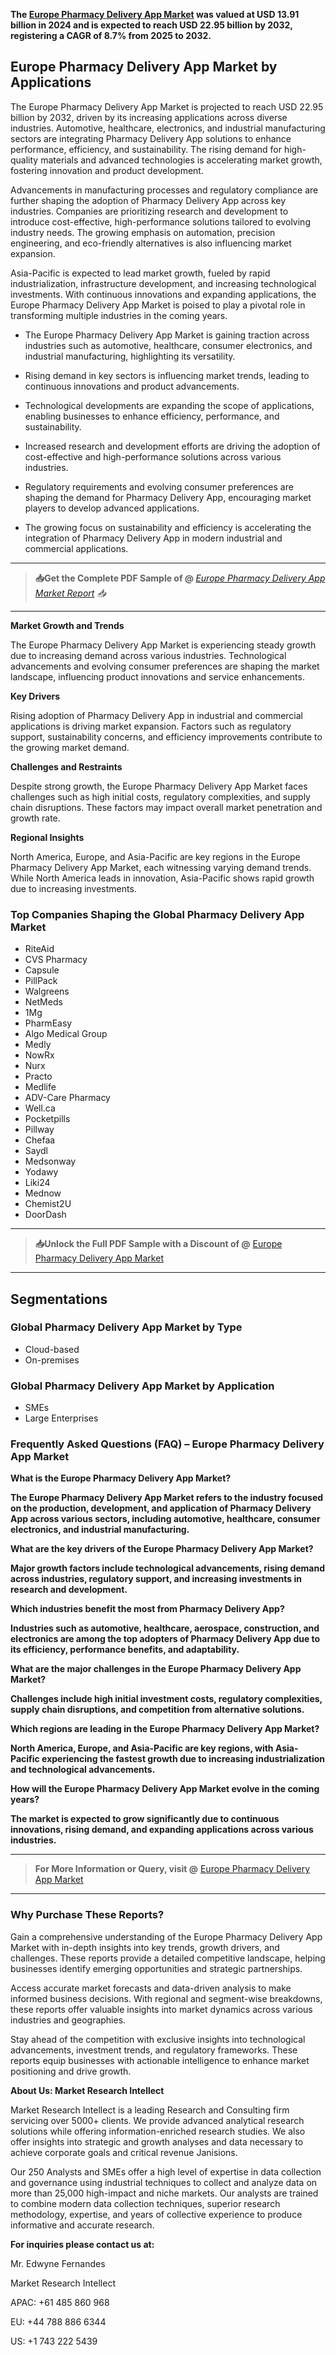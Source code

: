 <p><strong>The <a href="https://www.marketresearchintellect.com/download-sample/?rid=1069324&amp;utm_source=Pulse-April-Europe&amp;utm_medium=852">Europe Pharmacy Delivery App Market</a> was valued at USD 13.91 billion in 2024 and is expected to reach USD 22.95 billion by 2032, registering a CAGR of 8.7% from 2025 to 2032.</strong></p><h2>Europe Pharmacy Delivery App Market by Applications&nbsp;</h2><p><p>The Europe Pharmacy Delivery App Market is projected to reach USD 22.95 billion by 2032, driven by its increasing applications across diverse industries. Automotive, healthcare, electronics, and industrial manufacturing sectors are integrating Pharmacy Delivery App solutions to enhance performance, efficiency, and sustainability. The rising demand for high-quality materials and advanced technologies is accelerating market growth, fostering innovation and product development.</p><p>Advancements in manufacturing processes and regulatory compliance are further shaping the adoption of Pharmacy Delivery App across key industries. Companies are prioritizing research and development to introduce cost-effective, high-performance solutions tailored to evolving industry needs. The growing emphasis on automation, precision engineering, and eco-friendly alternatives is also influencing market expansion.</p><p>Asia-Pacific is expected to lead market growth, fueled by rapid industrialization, infrastructure development, and increasing technological investments. With continuous innovations and expanding applications, the Europe Pharmacy Delivery App Market is poised to play a pivotal role in transforming multiple industries in the coming years.</p></p><ul><li><p>The Europe Pharmacy Delivery App Market is gaining traction across industries such as automotive, healthcare, consumer electronics, and industrial manufacturing, highlighting its versatility.</p></li><li><p>Rising demand in key sectors is influencing market trends, leading to continuous innovations and product advancements.</p></li><li><p>Technological developments are expanding the scope of applications, enabling businesses to enhance efficiency, performance, and sustainability.</p></li><li><p>Increased research and development efforts are driving the adoption of cost-effective and high-performance solutions across various industries.</p></li><li><p>Regulatory requirements and evolving consumer preferences are shaping the demand for Pharmacy Delivery App, encouraging market players to develop advanced applications.</p></li><li><p>The growing focus on sustainability and efficiency is accelerating the integration of Pharmacy Delivery App in modern industrial and commercial applications.</p></li></ul><hr /><blockquote><p><strong><span class="font-[700]">📥Get the Complete PDF Sample of @ </span></strong><em><span class="font-[700]"><a href="https://www.marketresearchintellect.com/download-sample/?rid=1069324&amp;utm_source=Pulse-April-Europe&amp;utm_medium=852" target="_blank" data-tracking-control-name="article-ssr-frontend-pulse_little-text-block" data-tracking-will-navigate="" data-test-link="">Europe Pharmacy Delivery App Market Report</a>&nbsp;📥</span></em></p></blockquote><hr /><p class="" data-start="77" data-end="360"><strong data-start="77" data-end="105">Market Growth and Trends</strong></p><p class="" data-start="77" data-end="360">The Europe Pharmacy Delivery App Market is experiencing steady growth due to increasing demand across various industries. Technological advancements and evolving consumer preferences are shaping the market landscape, influencing product innovations and service enhancements.</p><p class="" data-start="362" data-end="606"><strong data-start="362" data-end="377">Key Drivers</strong></p><p class="" data-start="362" data-end="606">Rising adoption of Pharmacy Delivery App in industrial and commercial applications is driving market expansion. Factors such as regulatory support, sustainability concerns, and efficiency improvements contribute to the growing market demand.</p><p class="" data-start="608" data-end="849"><strong data-start="608" data-end="637">Challenges and Restraints</strong></p><p class="" data-start="608" data-end="849">Despite strong growth, the Europe Pharmacy Delivery App Market faces challenges such as high initial costs, regulatory complexities, and supply chain disruptions. These factors may impact overall market penetration and growth rate.</p><p class="" data-start="851" data-end="1095"><strong data-start="851" data-end="872">Regional Insights</strong></p><p class="" data-start="851" data-end="1095">North America, Europe, and Asia-Pacific are key regions in the Europe Pharmacy Delivery App Market, each witnessing varying demand trends. While North America leads in innovation, Asia-Pacific shows rapid growth due to increasing investments.</p><p><h3>Top Companies Shaping the Global Pharmacy Delivery App Market </h3><ul><li>RiteAid</li><li>CVS Pharmacy</li><li>Capsule</li><li>PillPack</li><li>Walgreens</li><li>NetMeds</li><li>1Mg</li><li>PharmEasy</li><li>Algo Medical Group</li><li>Medly</li><li>NowRx</li><li>Nurx</li><li>Practo</li><li>Medlife</li><li>ADV-Care Pharmacy</li><li>Well.ca</li><li>Pocketpills</li><li>Pillway</li><li>Chefaa</li><li>Saydl</li><li>Medsonway</li><li>Yodawy</li><li>Liki24</li><li>Mednow</li><li>Chemist2U</li><li>DoorDash</li></ul></p><hr /><blockquote><p><strong>📥Unlock the Full PDF Sample with a Discount of @</strong> <a href="https://www.marketresearchintellect.com/ask-for-discount/?rid=1069324&amp;utm_source=Pulse-April-Europe&amp;utm_medium=852">Europe Pharmacy Delivery App Market</a></p></blockquote><hr /><p><h2>Segmentations</h2><h3>Global Pharmacy Delivery App Market by Type</h3><ul><li>Cloud-based</li><li>On-premises</li></ul><h3>Global Pharmacy Delivery App Market by Application</h3><ul><li>SMEs</li><li>Large Enterprises</li></ul></p><h3><strong>Frequently Asked Questions (FAQ) &ndash; Europe Pharmacy Delivery App Market</strong></h3><p><strong>What is the Europe Pharmacy Delivery App Market?</strong></p><p><strong>The Europe Pharmacy Delivery App Market refers to the industry focused on the production, development, and application of Pharmacy Delivery App across various sectors, including automotive, healthcare, consumer electronics, and industrial manufacturing.</strong></p><p><strong>What are the key drivers of the Europe Pharmacy Delivery App Market?</strong></p><p><strong>Major growth factors include technological advancements, rising demand across industries, regulatory support, and increasing investments in research and development.</strong></p><p><strong>Which industries benefit the most from Pharmacy Delivery App?</strong></p><p><strong>Industries such as automotive, healthcare, aerospace, construction, and electronics are among the top adopters of Pharmacy Delivery App due to its efficiency, performance benefits, and adaptability.</strong></p><p><strong>What are the major challenges in the Europe Pharmacy Delivery App Market?</strong></p><p><strong>Challenges include high initial investment costs, regulatory complexities, supply chain disruptions, and competition from alternative solutions.</strong></p><p><strong>Which regions are leading in the Europe Pharmacy Delivery App Market?</strong></p><p><strong>North America, Europe, and Asia-Pacific are key regions, with Asia-Pacific experiencing the fastest growth due to increasing industrialization and technological advancements.</strong></p><p><strong>How will the Europe Pharmacy Delivery App Market evolve in the coming years?</strong></p><p><strong>The market is expected to grow significantly due to continuous innovations, rising demand, and expanding applications across various industries.</strong></p><hr /><blockquote><p><span class="font-[700]"><strong>For More Information or Query, visit&nbsp;@</strong>&nbsp;</span><span class="font-[700]"><a href="https://www.marketresearchintellect.com/product/pharmacy-delivery-app-market/?utm_source=Linkedin&utm_medium=852" target="_blank" data-tracking-control-name="article-ssr-frontend-pulse_little-text-block" data-tracking-will-navigate="" data-test-link="">Europe Pharmacy Delivery App Market</a></span></p></blockquote><hr /><h3><strong data-start="0" data-end="31">Why Purchase These Reports?</strong></h3><p class="" data-start="35" data-end="297">Gain a comprehensive understanding of the Europe Pharmacy Delivery App Market with in-depth insights into key trends, growth drivers, and challenges. These reports provide a detailed competitive landscape, helping businesses identify emerging opportunities and strategic partnerships.</p><p class="" data-start="299" data-end="540">Access accurate market forecasts and data-driven analysis to make informed business decisions. With regional and segment-wise breakdowns, these reports offer valuable insights into market dynamics across various industries and geographies.</p><p class="" data-start="542" data-end="784">Stay ahead of the competition with exclusive insights into technological advancements, investment trends, and regulatory frameworks. These reports equip businesses with actionable intelligence to enhance market positioning and drive growth.</p><p><strong><span class="font-[700]">About Us: Market Research Intellect</span></strong></p><p><span class="">Market Research Intellect is a leading Research and Consulting firm servicing over 5000+ clients. We provide advanced analytical research solutions while offering information-enriched research studies.&nbsp;</span>We also offer insights into strategic and growth analyses and data necessary to achieve corporate goals and critical revenue Janisions.</p><p><span class="">Our 250 Analysts and SMEs offer a high level of expertise in data collection and governance using industrial techniques to collect and analyze data on more than 25,000 high-impact and niche markets. Our analysts are trained to combine modern data collection techniques, superior research methodology, expertise, and years of collective experience to produce informative and accurate research.</span></p><p><strong>For inquiries please contact us at:</strong></p><p>Mr. Edwyne Fernandes</p><p>Market Research Intellect</p><p>APAC: +61 485 860 968</p><p>EU: +44 788 886 6344</p><p>US: +1 743 222 5439</p>
